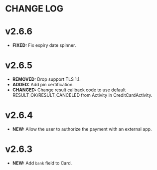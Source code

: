 # CHANGE LOG

# v2.6.6

* **FIXED:** Fix expiry date spinner.

# v2.6.5

* **REMOVED:** Drop support TLS 1.1.
* **ADDED:** Add pin certification.
* **CHANGED:** Change result callback code to use default RESULT_OK/RESULT_CANCELED from Activity in CreditCardActivity. 

# v2.6.4

* **NEW:** Allow the user to authorize the payment with an external app.

# v2.6.3

* **NEW:** Add `bank` field to Card.